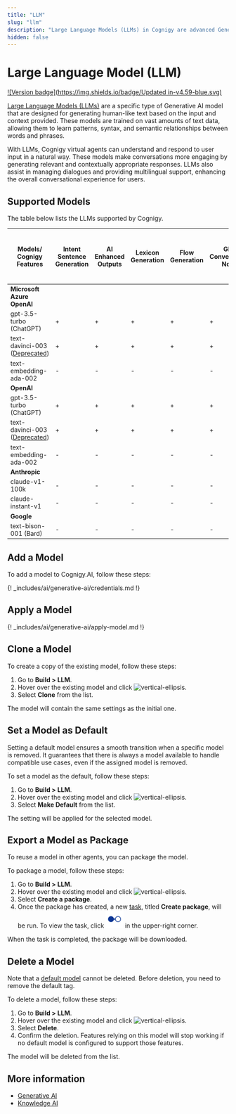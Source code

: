 ```yaml
---
title: "LLM"
slug: "llm"
description: "Large Language Models (LLMs) in Cognigy are advanced Generative AI models that generate human-like text based on input and context. Trained on vast text data, they understand user input, provide contextually appropriate responses, manage dialogues, and offer multilingual support for an enhanced conversational experience."
hidden: false
---
```

# Large Language Model (LLM)

[![Version badge](https://img.shields.io/badge/Updated in-v4.59-blue.svg)](../../../release-notes/4.59.md)

[Large Language Models (LLMs)](https://en.wikipedia.org/wiki/Large_language_model) are a specific type of Generative AI model that are designed for generating human-like text based on the input and context provided. These models are trained on vast amounts of text data, allowing them to learn patterns, syntax, and semantic relationships between words and phrases. 

With LLMs, Cognigy virtual agents can understand and respond to user input in a natural way. These models make conversations more engaging by generating relevant and contextually appropriate responses. LLMs also assist in managing dialogues and providing multilingual support, enhancing the overall conversational experience for users.

## Supported Models

The table below lists the LLMs supported by Cognigy.

| Models/<br>Cognigy Features                                                                                               | Intent Sentence Generation | AI Enhanced Outputs | Lexicon Generation | Flow Generation | GPT Conversation Node | LLM Prompt Node & Search Extract Output Node | Generate Node Output | Knowledge Search | Sentiment Analysis |
|---------------------------------------------------------------------------------------------------------------------------|----------------------------|---------------------|--------------------|-----------------|-----------------------|----------------------------------------------|----------------------|------------------|--------------------|
| **Microsoft Azure OpenAI**                                                                                                |                            |                     |                    |                 |                       |                                              |                      |                  |                    |
| gpt-3.5-turbo (ChatGPT)                                                                                                   | +                          | +                   | +                  | +               | +                     | +                                            | +                    | -                | +                  |
| text-davinci-003 ([Deprecated](https://learn.microsoft.com/en-us/azure/ai-services/openai/concepts/legacy-models#gpt-35)) | +                          | +                   | +                  | +               | +                     | +                                            | +                    | -                | -                  |
| text-embedding-ada-002                                                                                                    | -                          | -                   | -                  | -               | -                     | -                                            | -                    | +                | -                  |
| **OpenAI**                                                                                                                |                            |                     |                    |                 |                       |                                              |                      |                  |                    |
| gpt-3.5-turbo (ChatGPT)                                                                                                   | +                          | +                   | +                  | +               | +                     | +                                            | +                    | -                | +                  |
| text-davinci-003 ([Deprecated](https://platform.openai.com/docs/deprecations/2023-07-06-gpt-and-embeddings))              | +                          | +                   | +                  | +               | +                     | +                                            | +                    | -                | -                  |
| text-embedding-ada-002                                                                                                    | -                          | -                   | -                  | -               | -                     | -                                            | -                    | +                | -                  |
| **Anthropic**                                                                                                             |                            |                     |                    |                 |                       |                                              |                      |                  |                    |
| claude-v1-100k                                                                                                            | -                          | -                   | -                  | -               | -                     | +                                            | -                    | -                | -                  |
| claude-instant-v1                                                                                                         | -                          | -                   | -                  | -               | -                     | +                                            | -                    | -                | -                  |
| **Google**                                                                                                                |                            |                     |                    |                 |                       |                                              |                      |                  |                    |
| text-bison-001 (Bard)                                                                                                     | -                          | -                   | -                  | -               | -                     | +                                            | -                    | -                | -                  |


## Add a Model

To add a model to Cognigy.AI, follow these steps:

{! _includes/ai/generative-ai/credentials.md !}

## Apply a Model

{! _includes/ai/generative-ai/apply-model.md !}

## Clone a Model

To create a copy of the existing model, follow these steps:

1. Go to **Build > LLM**.
2. Hover over the existing model and click ![vertical-ellipsis](https://docs.cognigy.com/assets/icons/vertical-ellipsis.svg).
3. Select **Clone** from the list.

The model will contain the same settings as the initial one. 

## Set a Model as Default

Setting a default model ensures a smooth transition when a specific model is removed. It guarantees that there is always a model available to handle compatible use cases, even if the assigned model is removed.

To set a model as the default, follow these steps:

1. Go to **Build > LLM**.
2. Hover over the existing model and click ![vertical-ellipsis](https://docs.cognigy.com/assets/icons/vertical-ellipsis.svg).
3. Select **Make Default** from the list.

The setting will be applied for the selected model.

## Export a Model as Package

To reuse a model in other agents, you can package the model.

To package a model, follow these steps:

1. Go to **Build > LLM**.
2. Hover over the existing model and click ![vertical-ellipsis](https://docs.cognigy.com/assets/icons/vertical-ellipsis.svg).
3. Select **Create a package**. 
4. Once the package has created, a new [task](../agents/tasks.md), titled **Create package**, will be run. To view the task, click ![task-menu](../../../assets/icons/task-menu.svg) in the upper-right corner.

When the task is completed, the package will be downloaded.

## Delete a Model

Note that a [default model](#set-a-model-as-default) cannot be deleted. Before deletion, you need to remove the default tag.

To delete a model, follow these steps:

1. Go to **Build > LLM**.
2. Hover over the existing model and click ![vertical-ellipsis](https://docs.cognigy.com/assets/icons/vertical-ellipsis.svg).
3. Select **Delete**. 
4. Confirm the deletion. Features relying on this model will stop working if no default model is configured to support those features.

The model will be deleted from the list.

## More information

- [Generative AI](../../generative-ai.md)
- [Knowledge AI](../../knowledge-ai/overview.md)



